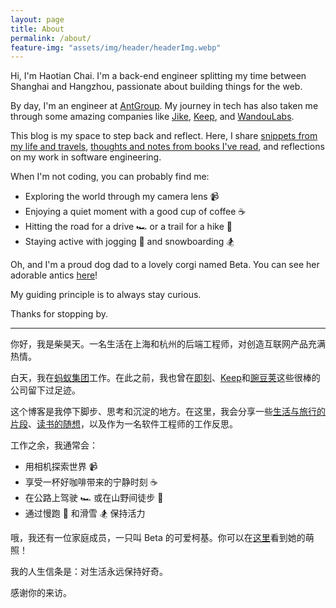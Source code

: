 ```yaml
---
layout: page
title: About
permalink: /about/
feature-img: "assets/img/header/headerImg.webp"
---
```


Hi, I'm Haotian Chai. I'm a back-end engineer splitting my time between Shanghai and Hangzhou, passionate about building things for the web.

By day, I'm an engineer at [AntGroup](https://www.antgroup.com/en). My journey in tech has also taken me through some amazing companies like [Jike](https://okjike.com/), [Keep](https://www.keepkeep.com/), and [WandouLabs](https://www.wandoujia.com/).

This blog is my space to step back and reflect. Here, I share [snippets from my life and travels](/tours/), [thoughts and notes from books I've read](/tags/#Reading+notes), and reflections on my work in software engineering.

When I'm not coding, you can probably find me:
*   Exploring the world through my camera lens 📹
*   Enjoying a quiet moment with a good cup of coffee ☕️
*   Hitting the road for a drive 🏎️ or a trail for a hike 🥾
*   Staying active with jogging 🏃 and snowboarding 🏂

Oh, and I'm a proud dog dad to a lovely corgi named Beta. You can see her adorable antics [here](/beta/)!

My guiding principle is to always stay curious. 

Thanks for stopping by.
<hr />
你好，我是柴昊天。一名生活在上海和杭州的后端工程师，对创造互联网产品充满热情。

白天，我在[蚂蚁集团](https://www.antgroup.com/en)工作。在此之前，我也曾在[即刻](https://okjike.com/)、[Keep](https://www.keepkeep.com/)和[豌豆荚](https://www.wandoujia.com/)这些很棒的公司留下过足迹。

这个博客是我停下脚步、思考和沉淀的地方。在这里，我会分享一些[生活与旅行的片段](/tours/)、[读书的随想](/tags/#Reading+notes)，以及作为一名软件工程师的工作反思。

工作之余，我通常会：
*   用相机探索世界 📹
*   享受一杯好咖啡带来的宁静时刻 ☕️
*   在公路上驾驶 🏎️ 或在山野间徒步 🥾
*   通过慢跑 🏃 和滑雪 🏂 保持活力

哦，我还有一位家庭成员，一只叫 Beta 的可爱柯基。你可以在[这里](/beta/)看到她的萌照！

我的人生信条是：对生活永远保持好奇。

感谢你的来访。
